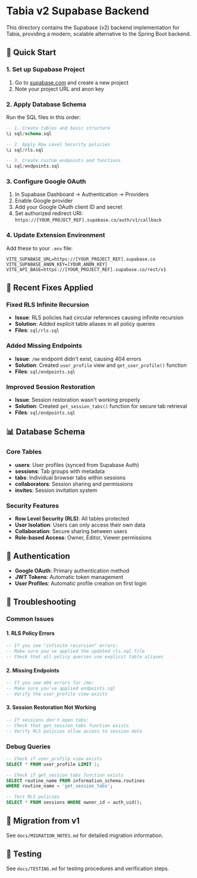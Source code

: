 # Tabia v2 Supabase Backend

This directory contains the Supabase (v2) backend implementation for Tabia, providing a modern, scalable alternative to the Spring Boot backend.

## 🚀 Quick Start

### 1. Set up Supabase Project
1. Go to [supabase.com](https://supabase.com) and create a new project
2. Note your project URL and anon key

### 2. Apply Database Schema
Run the SQL files in this order:

```sql
-- 1. Create tables and basic structure
\i sql/schema.sql

-- 2. Apply Row Level Security policies
\i sql/rls.sql

-- 3. Create custom endpoints and functions
\i sql/endpoints.sql
```

### 3. Configure Google OAuth
1. In Supabase Dashboard → Authentication → Providers
2. Enable Google provider
3. Add your Google OAuth client ID and secret
4. Set authorized redirect URI: `https://[YOUR_PROJECT_REF].supabase.co/auth/v1/callback`

### 4. Update Extension Environment
Add these to your `.env` file:
```env
VITE_SUPABASE_URL=https://[YOUR_PROJECT_REF].supabase.co
VITE_SUPABASE_ANON_KEY=[YOUR_ANON_KEY]
VITE_API_BASE=https://[YOUR_PROJECT_REF].supabase.co/rest/v1
```

## 🔧 Recent Fixes Applied

### Fixed RLS Infinite Recursion
- **Issue**: RLS policies had circular references causing infinite recursion
- **Solution**: Added explicit table aliases in all policy queries
- **Files**: `sql/rls.sql`

### Added Missing Endpoints
- **Issue**: `/me` endpoint didn't exist, causing 404 errors
- **Solution**: Created `user_profile` view and `get_user_profile()` function
- **Files**: `sql/endpoints.sql`

### Improved Session Restoration
- **Issue**: Session restoration wasn't working properly
- **Solution**: Created `get_session_tabs()` function for secure tab retrieval
- **Files**: `sql/endpoints.sql`

## 📊 Database Schema

### Core Tables
- **users**: User profiles (synced from Supabase Auth)
- **sessions**: Tab groups with metadata
- **tabs**: Individual browser tabs within sessions
- **collaborators**: Session sharing and permissions
- **invites**: Session invitation system

### Security Features
- **Row Level Security (RLS)**: All tables protected
- **User Isolation**: Users can only access their own data
- **Collaboration**: Secure sharing between users
- **Role-based Access**: Owner, Editor, Viewer permissions

## 🔐 Authentication

- **Google OAuth**: Primary authentication method
- **JWT Tokens**: Automatic token management
- **User Profiles**: Automatic profile creation on first login

## 🚨 Troubleshooting

### Common Issues

#### 1. RLS Policy Errors
```sql
-- If you see "infinite recursion" errors:
-- Make sure you've applied the updated rls.sql file
-- Check that all policy queries use explicit table aliases
```

#### 2. Missing Endpoints
```sql
-- If you see 404 errors for /me:
-- Make sure you've applied endpoints.sql
-- Verify the user_profile view exists
```

#### 3. Session Restoration Not Working
```sql
-- If sessions don't open tabs:
-- Check that get_session_tabs function exists
-- Verify RLS policies allow access to session data
```

### Debug Queries
```sql
-- Check if user_profile view exists
SELECT * FROM user_profile LIMIT 1;

-- Check if get_session_tabs function exists
SELECT routine_name FROM information_schema.routines 
WHERE routine_name = 'get_session_tabs';

-- Test RLS policies
SELECT * FROM sessions WHERE owner_id = auth_uid();
```

## 🔄 Migration from v1

See `docs/MIGRATION_NOTES.md` for detailed migration information.

## 📝 Testing

See `docs/TESTING.md` for testing procedures and verification steps.

